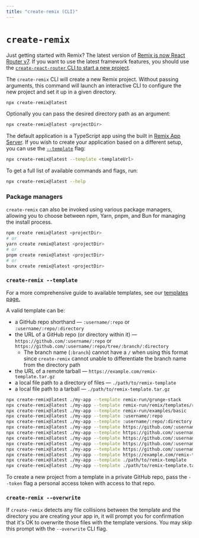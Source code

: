 ```yaml
---
title: "create-remix (CLI)"
---
```


# `create-remix`

<docs-warning>Just getting started with Remix? The latest version of [Remix is now React Router v7][remix-now-react-router]. If you want to use the latest framework features, you should use the [`create-react-router` CLI to start a new project][create-react-router].</docs-warning>

The `create-remix` CLI will create a new Remix project. Without passing arguments, this command will launch an interactive CLI to configure the new project and set it up in a given directory.

```sh
npx create-remix@latest
```

Optionally you can pass the desired directory path as an argument:

```sh
npx create-remix@latest <projectDir>
```

The default application is a TypeScript app using the built in [Remix App Server][remix-app-server]. If you wish to create your application based on a different setup, you can use the [`--template`][template-flag-hash-link] flag:

```sh
npx create-remix@latest --template <templateUrl>
```

To get a full list of available commands and flags, run:

```sh
npx create-remix@latest --help
```

### Package managers

`create-remix` can also be invoked using various package managers, allowing you to choose between npm, Yarn, pnpm, and Bun for managing the install process.

```sh
npm create remix@latest <projectDir>
# or
yarn create remix@latest <projectDir>
# or
pnpm create remix@latest <projectDir>
# or
bunx create remix@latest <projectDir>
```

### `create-remix --template`

For a more comprehensive guide to available templates, see our [templates page.][templates]

A valid template can be:

- a GitHub repo shorthand — `:username/:repo` or `:username/:repo/:directory`
- the URL of a GitHub repo (or directory within it) — `https://github.com/:username/:repo` or `https://github.com/:username/:repo/tree/:branch/:directory`
  - The branch name (`:branch`) cannot have a `/` when using this format since `create-remix` cannot unable to differentiate the branch name from the directory path
- the URL of a remote tarball — `https://example.com/remix-template.tar.gz`
- a local file path to a directory of files — `./path/to/remix-template`
- a local file path to a tarball — `./path/to/remix-template.tar.gz`

```sh
npx create-remix@latest ./my-app --template remix-run/grunge-stack
npx create-remix@latest ./my-app --template remix-run/remix/templates/remix
npx create-remix@latest ./my-app --template remix-run/examples/basic
npx create-remix@latest ./my-app --template :username/:repo
npx create-remix@latest ./my-app --template :username/:repo/:directory
npx create-remix@latest ./my-app --template https://github.com/:username/:repo
npx create-remix@latest ./my-app --template https://github.com/:username/:repo/tree/:branch
npx create-remix@latest ./my-app --template https://github.com/:username/:repo/tree/:branch/:directory
npx create-remix@latest ./my-app --template https://github.com/:username/:repo/archive/refs/tags/:tag.tar.gz
npx create-remix@latest ./my-app --template https://github.com/:username/:repo/releases/latest/download/:tag.tar.gz
npx create-remix@latest ./my-app --template https://example.com/remix-template.tar.gz
npx create-remix@latest ./my-app --template ./path/to/remix-template
npx create-remix@latest ./my-app --template ./path/to/remix-template.tar.gz
```

<aside aria-label="Private GitHub repo templates">
<docs-info>

To create a new project from a template in a private GitHub repo, pass the `--token` flag a personal access token with access to that repo.

</docs-info>
</aside>

### `create-remix --overwrite`

If `create-remix` detects any file collisions between the template and the directory you are creating your app in, it will prompt you for confirmation that it's OK to overwrite those files with the template versions. You may skip this prompt with the `--overwrite` CLI flag.

[templates]: ../guides/templates
[remix-app-server]: ./serve
[template-flag-hash-link]: #create-remix---template
[remix-now-react-router]: https://remix.run/blog/incremental-path-to-react-19
[create-react-router]: https://reactrouter.com/start/framework/installation
